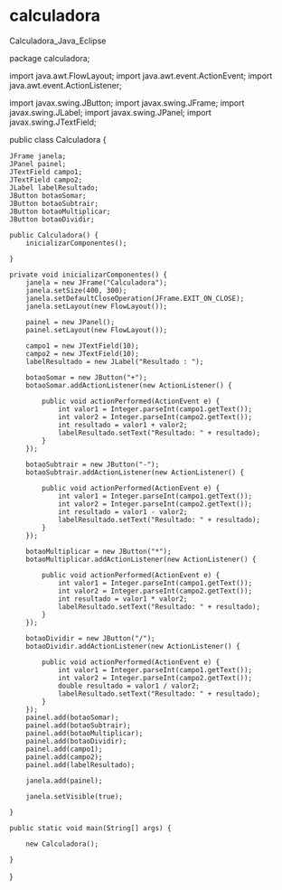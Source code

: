 # calculadora
Calculadora_Java_Eclipse

package calculadora;

import java.awt.FlowLayout;
import java.awt.event.ActionEvent;
import java.awt.event.ActionListener;

import javax.swing.JButton;
import javax.swing.JFrame;
import javax.swing.JLabel;
import javax.swing.JPanel;
import javax.swing.JTextField;

public class Calculadora {

	JFrame janela;
	JPanel painel;
	JTextField campo1;
	JTextField campo2;
	JLabel labelResultado;
	JButton botaoSomar;
	JButton botaoSubtrair;
	JButton botaoMultiplicar;
	JButton botaoDividir;

	public Calculadora() {
		inicializarComponentes();

	}

	private void inicializarComponentes() {
		janela = new JFrame("Calculadora");
		janela.setSize(400, 300);
		janela.setDefaultCloseOperation(JFrame.EXIT_ON_CLOSE);
		janela.setLayout(new FlowLayout());

		painel = new JPanel();
		painel.setLayout(new FlowLayout());

		campo1 = new JTextField(10);
		campo2 = new JTextField(10);
		labelResultado = new JLabel("Resultado : ");

		botaoSomar = new JButton("+");
		botaoSomar.addActionListener(new ActionListener() {

			public void actionPerformed(ActionEvent e) {
				int valor1 = Integer.parseInt(campo1.getText());
				int valor2 = Integer.parseInt(campo2.getText());
				int resultado = valor1 + valor2;
				labelResultado.setText("Resultado: " + resultado);
			}
		});

		botaoSubtrair = new JButton("-");
		botaoSubtrair.addActionListener(new ActionListener() {

			public void actionPerformed(ActionEvent e) {
				int valor1 = Integer.parseInt(campo1.getText());
				int valor2 = Integer.parseInt(campo2.getText());
				int resultado = valor1 - valor2;
				labelResultado.setText("Resultado: " + resultado);
			}
		});

		botaoMultiplicar = new JButton("*");
		botaoMultiplicar.addActionListener(new ActionListener() {

			public void actionPerformed(ActionEvent e) {
				int valor1 = Integer.parseInt(campo1.getText());
				int valor2 = Integer.parseInt(campo2.getText());
				int resultado = valor1 * valor2;
				labelResultado.setText("Resultado: " + resultado);
			}
		});

		botaoDividir = new JButton("/");
		botaoDividir.addActionListener(new ActionListener() {

			public void actionPerformed(ActionEvent e) {
				int valor1 = Integer.parseInt(campo1.getText());
				int valor2 = Integer.parseInt(campo2.getText());
				double resultado = valor1 / valor2;
				labelResultado.setText("Resultado: " + resultado);
			}
		});
		painel.add(botaoSomar);
		painel.add(botaoSubtrair);
		painel.add(botaoMultiplicar);
		painel.add(botaoDividir);
		painel.add(campo1);
		painel.add(campo2);
		painel.add(labelResultado);

		janela.add(painel);

		janela.setVisible(true);

	}

	public static void main(String[] args) {

		new Calculadora();

	}

}

